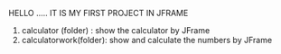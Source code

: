 HELLO .....
IT IS MY FIRST PROJECT IN JFRAME
1) calculator (folder) : show the calculator by JFrame
2) calculatorwork(folder): show and calculate the numbers
                           by JFrame 
